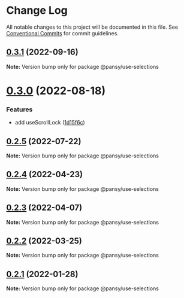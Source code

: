 # Change Log

All notable changes to this project will be documented in this file.
See [Conventional Commits](https://conventionalcommits.org) for commit guidelines.

## [0.3.1](https://github.com/pansyjs/react-hooks/compare/@pansy/use-selections@0.3.0...@pansy/use-selections@0.3.1) (2022-09-16)

**Note:** Version bump only for package @pansy/use-selections





# [0.3.0](https://github.com/pansyjs/react-hooks/compare/@pansy/use-selections@0.2.5...@pansy/use-selections@0.3.0) (2022-08-18)


### Features

* add useScrollLock ([1d15f6c](https://github.com/pansyjs/react-hooks/commit/1d15f6cbdd5477b80f7b97bfe834299d6b649cef))





## [0.2.5](https://github.com/pansyjs/react-hooks/compare/@pansy/use-selections@0.2.4...@pansy/use-selections@0.2.5) (2022-07-22)

**Note:** Version bump only for package @pansy/use-selections





## [0.2.4](https://github.com/pansyjs/react-hooks/compare/@pansy/use-selections@0.2.3...@pansy/use-selections@0.2.4) (2022-04-23)

**Note:** Version bump only for package @pansy/use-selections





## [0.2.3](https://github.com/pansyjs/react-hooks/compare/@pansy/use-selections@0.2.2...@pansy/use-selections@0.2.3) (2022-04-07)

**Note:** Version bump only for package @pansy/use-selections





## [0.2.2](https://github.com/pansyjs/react-hooks/compare/@pansy/use-selections@0.2.1...@pansy/use-selections@0.2.2) (2022-03-25)

**Note:** Version bump only for package @pansy/use-selections





## [0.2.1](https://github.com/pansyjs/react-hooks/compare/@pansy/use-selections@0.2.0...@pansy/use-selections@0.2.1) (2022-01-28)

**Note:** Version bump only for package @pansy/use-selections
